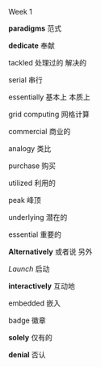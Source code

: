 

Week 1

**paradigms** 范式

**dedicate** 奉献

tackled 处理过的 解决的

serial 串行

essentially  基本上 本质上

grid computing 网格计算

commercial 商业的

analogy 类比

purchase 购买

utilized 利用的

peak 峰顶

underlying 潜在的

essential 重要的

**Alternatively** 或者说 另外

*Launch* 启动

**interactively** 互动地

embedded 嵌入

badge 徽章

**solely** 仅有的

**denial** 否认